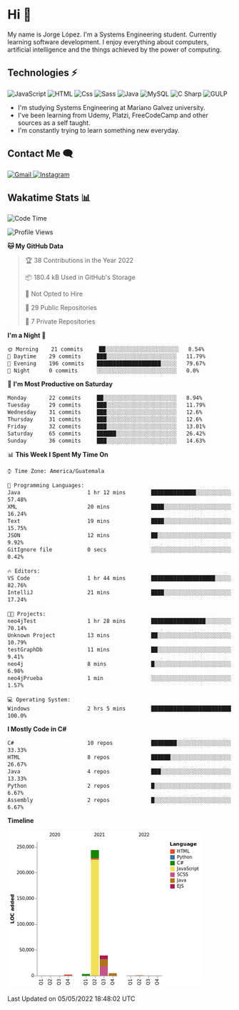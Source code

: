 
# Hi  👋

My name is Jorge López. I'm a Systems Engineering student. Currently learning software development. 
I enjoy everything about computers, artificial intelligence and the things achieved by the power of computing.

## Technologies ⚡
<p>
  <img alt="JavaScript" src="https://img.shields.io/badge/JavaScript-F7DF1E?logo=javascript&logoColor=white&style=for-the-badge" />
  <img alt="HTML" src="https://img.shields.io/badge/HTML-E34F26?logo=html5&logoColor=white&style=for-the-badge" />
  <img alt="Css" src="https://img.shields.io/badge/CSS-1572B6?logo=css3&logoColor=white&style=for-the-badge" />
  <img alt="Sass" src="https://img.shields.io/badge/Sass-CC6699?logo=sass&logoColor=white&style=for-the-badge" />
  <img alt="Java" src="https://img.shields.io/badge/java-1572B6?logo=java&logoColor=white&style=for-the-badge" />
  <img alt="MySQL" src="https://img.shields.io/badge/mysql-000?logo=mysql&logoColor=white&style=for-the-badge" />
  <img alt="C Sharp" src="https://img.shields.io/badge/C%23-239120?logo=c-sharp&logoColor=white&style=for-the-badge" />
  <img alt="GULP" src="https://img.shields.io/badge/gulp-FF0000?logo=gulp&logoColor=white&style=for-the-badge" />
</p>

- I'm studying Systems Engineering at Mariano Galvez university.
- I've been learning from Udemy, Platzi, FreeCodeCamp and other sources as a self taught.
- I'm constantly trying to learn something new everyday.

## Contact Me 🗨 

<p>
  <a href="mailto:jlopezgarciagt@gmail.com">
    <img alt="Gmail" src="https://img.shields.io/badge/gmail-FF0000?logo=gmail&logoColor=white&style=for-the-badge" />
  </a>
  <a href="https://www.instagram.com/jorge__ig__/">
    <img alt="Instagram" src="https://img.shields.io/badge/Instagram-E4405F?logo=instagram&logoColor=white&style=for-the-badge" />
  </a>
</p>

## Wakatime Stats 📊
<!--START_SECTION:waka-->
![Code Time](http://img.shields.io/badge/Code%20Time-71%20hrs%2049%20mins-blue)

![Profile Views](http://img.shields.io/badge/Profile%20Views-9-blue)

**🐱 My GitHub Data** 

> 🏆 38 Contributions in the Year 2022
 > 
> 📦 180.4 kB Used in GitHub's Storage 
 > 
> 🚫 Not Opted to Hire
 > 
> 📜 29 Public Repositories 
 > 
> 🔑 7 Private Repositories  
 > 
**I'm a Night 🦉** 

```text
🌞 Morning    21 commits     ██░░░░░░░░░░░░░░░░░░░░░░░   8.54% 
🌆 Daytime    29 commits     ███░░░░░░░░░░░░░░░░░░░░░░   11.79% 
🌃 Evening    196 commits    ████████████████████░░░░░   79.67% 
🌙 Night      0 commits      ░░░░░░░░░░░░░░░░░░░░░░░░░   0.0%

```
📅 **I'm Most Productive on Saturday** 

```text
Monday       22 commits     ██░░░░░░░░░░░░░░░░░░░░░░░   8.94% 
Tuesday      29 commits     ███░░░░░░░░░░░░░░░░░░░░░░   11.79% 
Wednesday    31 commits     ███░░░░░░░░░░░░░░░░░░░░░░   12.6% 
Thursday     31 commits     ███░░░░░░░░░░░░░░░░░░░░░░   12.6% 
Friday       32 commits     ███░░░░░░░░░░░░░░░░░░░░░░   13.01% 
Saturday     65 commits     ██████░░░░░░░░░░░░░░░░░░░   26.42% 
Sunday       36 commits     ███░░░░░░░░░░░░░░░░░░░░░░   14.63%

```


📊 **This Week I Spent My Time On** 

```text
⌚︎ Time Zone: America/Guatemala

💬 Programming Languages: 
Java                     1 hr 12 mins        ██████████████░░░░░░░░░░░   57.48% 
XML                      20 mins             ████░░░░░░░░░░░░░░░░░░░░░   16.24% 
Text                     19 mins             ████░░░░░░░░░░░░░░░░░░░░░   15.75% 
JSON                     12 mins             ██░░░░░░░░░░░░░░░░░░░░░░░   9.92% 
GitIgnore file           0 secs              ░░░░░░░░░░░░░░░░░░░░░░░░░   0.42%

🔥 Editors: 
VS Code                  1 hr 44 mins        ████████████████████░░░░░   82.76% 
IntelliJ                 21 mins             ████░░░░░░░░░░░░░░░░░░░░░   17.24%

🐱‍💻 Projects: 
neo4jTest                1 hr 28 mins        █████████████████░░░░░░░░   70.14% 
Unknown Project          13 mins             ██░░░░░░░░░░░░░░░░░░░░░░░   10.79% 
testGraphDb              11 mins             ██░░░░░░░░░░░░░░░░░░░░░░░   9.41% 
neo4j                    8 mins              █░░░░░░░░░░░░░░░░░░░░░░░░   6.98% 
neo4jPrueba              1 min               ░░░░░░░░░░░░░░░░░░░░░░░░░   1.57%

💻 Operating System: 
Windows                  2 hrs 5 mins        █████████████████████████   100.0%

```

**I Mostly Code in C#** 

```text
C#                       10 repos            ████████░░░░░░░░░░░░░░░░░   33.33% 
HTML                     8 repos             ██████░░░░░░░░░░░░░░░░░░░   26.67% 
Java                     4 repos             ███░░░░░░░░░░░░░░░░░░░░░░   13.33% 
Python                   2 repos             █░░░░░░░░░░░░░░░░░░░░░░░░   6.67% 
Assembly                 2 repos             █░░░░░░░░░░░░░░░░░░░░░░░░   6.67%

```


**Timeline**

![Chart not found](https://raw.githubusercontent.com/he1ox/he1ox/main/charts/bar_graph.png) 


 Last Updated on 05/05/2022 18:48:02 UTC
<!--END_SECTION:waka-->

<!---
he1ox/he1ox is a ✨ special ✨ repository because its `README.md` (this file) appears on your GitHub profile.
You can click the Preview link to take a look at your changes.
--->
